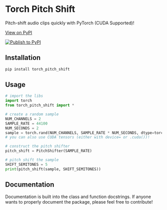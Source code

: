 # Torch Pitch Shift

Pitch-shift audio clips quickly with PyTorch (CUDA Supported)!

[View on PyPI](https://github.com/KentoNishi/torch_pitch_shift)

[![Publish to PyPI](https://github.com/KentoNishi/torch_pitch_shift/actions/workflows/publish.yaml/badge.svg)](https://github.com/KentoNishi/torch_pitch_shift/actions/workflows/publish.yaml)

## Installation
```bash
pip install torch_pitch_shift
```

## Usage
```python
# import the libs
import torch
from torch_pitch_shift import *

# create a random sample
NUM_CHANNELS = 2
SAMPLE_RATE = 44100
NUM_SECONDS = 2
sample = torch.rand(NUM_CHANNELS, SAMPLE_RATE * NUM_SECONDS, dtype=torch.float32)
# you can also use CUDA tensors (either with device= or .cuda())!

# construct the pitch shifter
pitch_shift = PitchShifter(SAMPLE_RATE)

# pitch shift the sample
SHIFT_SEMITONES = 5
print(pitch_shift(sample, SHIFT_SEMITONES))
```

## Documentation
Documentation is built into the class and function docstrings. If anyone wants to properly document the package, please feel free to contribute!
